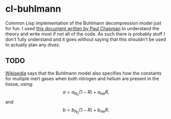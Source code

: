 # cl-buhlmann
Common Lisp implementation of the Buhlmann decompression model just for fun.
I used [this document written by Paul Chapman](https://aquatec.wordpress.com/wp-content/uploads/2011/03/decompression-theory.pdf) to understand the theory and write most if not all of the code.
As such there is probably stuff I don't fully understand and it goes without saying that this shouldn't be used to actually plan any dives.

## TODO
[Wikipedia](https://en.wikipedia.org/wiki/B%C3%BChlmann_decompression_algorithm#Tissue_inert_gas_limits) says that the Buhlmann model also specifies how the constants for multiple inert gases when both nitrogen and helium are present in the tissue, using:
$$ a = a_{\text{N}_2} (1-R) + a_{\text{He}} R, $$
and
$$ b = b_{\text{N}_2} (1-R) + b_{\text{He}} R. $$

